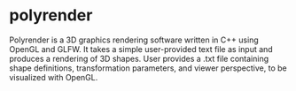 # polyrender
Polyrender is a 3D graphics rendering software written in C++ using OpenGL and GLFW. It takes a simple user-provided text file as input and produces a rendering of 3D shapes. User provides a .txt file containing shape definitions, transformation parameters, and viewer perspective, to be visualized with OpenGL.
